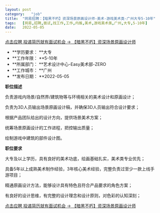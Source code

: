 ```yaml
---
layout:	post
category:	"job"
title:	"网易招聘：【暗黑不朽】资深场景原画设计师-美术-游戏美术类-广州大专5-10年"
tags:	[网易,招聘,面试,找工作,工作,内推,美术,游戏美术类,广州,大专,5-10年]
date:	2022-05-05
---
```


[点击应聘 投递简历就有面试机会 ->  【暗黑不朽】资深场景原画设计师](http://mobile.bole.netease.com/bole/boleDetail?id=33482&employeeId=346f03c3cda5f04c&key=all)



- **学历要求： **大专
- **工作年限： **5-10年
- **所属部门： **艺术设计中心-Easy美术部-ZERO
- **工作城市： **广州
- **发布日期： **2022-05-05



**职位描述**

负责游戏内场景/自然界/建筑物等与环境相关的美术设计和原画设计；

负责为3D人员输出场景原画设计稿，并确保3D人员输出符合设计要求；

根据产品团队给出的设计方向，提供场景美术方案；

统筹场景原画设计的工作进程，把控输出质量；

绘制游戏中建筑的部件设计图。



**职位要求**

大专及以上学历，具有良好的美术功底，绘画基础扎实，美术类专业优先；

具备5年以上成熟美术制作经验，3年核心美术经验，完整负责过至少一款上线手游项目；

精通原画设计方法，能够设计具有特色且符合产品要求的角色方案；

有良好的设计思维，有完整的设计理念和设计原则，对色彩的认知深刻；



[点击应聘 投递简历就有面试机会 ->  【暗黑不朽】资深场景原画设计师](http://mobile.bole.netease.com/bole/boleDetail?id=33482&employeeId=346f03c3cda5f04c&key=all)